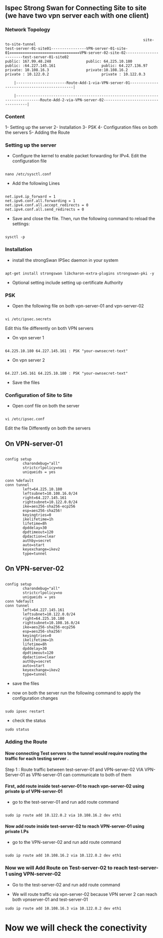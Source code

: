 ## Ispec Strong Swan for Connecting Site to site (we have two vpn server each with one client)

### Network Topology 

                                                                   site-to-site-tunnel
    test-server-01-site01----------------VPN-server-01-site-01================================VPN-server-02-site-02-----------------------test-server-01-site02
    public: 167.99.48.248                public: 64.225.10.180                                public: :64.227.145.161                     public: 64.227.136.97
    private: 10.108.16.3                 private:10.108.16.2                                 private : 10.122.0.2                        private : 10.122.0.3

        |-----------------------Route-Add-1-via-VPN-server-01--------------------------------------------|

        |---------------------------------------------------------------------------------Route-Add-2-via-VPN-server-02-----------------------------------|


### Content

1- Setting up the server
2- Installation
3- PSK 
4- Configuration files on both the servers 
5- Adding the Route 

### Setting up the server 

- Configure the kernel to enable packet forwarding for IPv4. Edit the configuration file

```

nano /etc/sysctl.conf

```

- Add the following Lines 

```

net.ipv4.ip_forward = 1
net.ipv6.conf.all.forwarding = 1
net.ipv4.conf.all.accept_redirects = 0
net.ipv4.conf.all.send_redirects = 0

```

- Save and close the file. Then, run the following command to reload the settings:

```

sysctl -p

```

### Installation 

- install the strongSwan IPSec daemon in your system

```

apt-get install strongswan libcharon-extra-plugins strongswan-pki -y

```

- Optional setting include setting up certificate Authority 

### PSK 
- Open the following file on both vpn-server-01 and vpn-server-02

```

vi /etc/ipsec.secrets

```
Edit this file differently on both VPN servers 
  
- On vpn server 1

```

64.225.10.180 64.227.145.161 : PSK "your-ownsecret-text"

```

- On vpn server 2

```

64.227.145.161 64.225.10.180 : PSK "your-ownsecret-text"

```
 
- Save the files

### Configuration of Site to Site 

- Open conf file on both the server

```

vi /etc/ipsec.conf 

```

Edit the file Differently on both the servers 

## On VPN-server-01 

```

config setup
        charondebug="all"
        strictcrlpolicy=no
        uniqueids = yes

conn %default
conn tunnel
        left=64.225.10.180
        leftsubnet=10.108.16.0/24
        right=64.227.145.161
        rightsubnet=10.122.0.0/24
        ike=aes256-sha256-ecp256
        esp=aes256-sha256!
        keyingtries=0
        ikelifetime=1h
        lifetime=8h
        dpddelay=30
        dpdtimeout=120
        dpdaction=clear
        authby=secret
        auto=start
        keyexchange=ikev2
        type=tunnel

```

## On VPN-server-02

```

config setup
        charondebug="all"
        strictcrlpolicy=no
        uniqueids = yes
conn %default
conn tunnel
        left=64.227.145.161
        leftsubnet=10.122.0.0/24
        right=64.225.10.180
        rightsubnet=10.108.16.0/24
        ike=aes256-sha256-ecp256
        esp=aes256-sha256!
        keyingtries=0
        ikelifetime=1h
        lifetime=8h
        dpddelay=30
        dpdtimeout=120
        dpdaction=clear
        authby=secret
        auto=start
        keyexchange=ikev2
        type=tunnel

```

- save the files

- now on both the server run the following command to apply the configuration changes 

```

sudo ipsec restart 

```

- check the status 

```
sudo status

```

### Adding the Route 

#### Now connecting Test servers to the tunnel would require routing the traffic for each testing server .


Step 1 : Route traffic between 
         test-server-01 and VPN-server-02 
         VIA VPN-Server-01 as VPN-server-01 can communicate to both of them 

#### First, add route inside test-server-01 to reach vpn-server-02 using private ip of VPN-server-01 

- go to the test-server-01 and run add route command
 
```

sudo ip route add 10.122.0.2 via 10.108.16.2 dev eth1

```         

 
#### Now add route inside test-server-02 to reach VPN-server-01 using private I.Ps 

- go to the VPN-server-02 and run add route command

```

sudo ip route add 10.108.16.2 via 10.122.0.2 dev eth1

```

### Now we will Add Route on Test-server-02 to reach test-server-1 using VPN-server-02

- Go to the test-server-02 and run add route command

- We will route traffic via vpn-server-02 because VPN server 2 can reach both vpnserver-01 and test-server-01

```
sudo ip route add 10.108.16.3 via 10.122.0.2 dev eth1

```

# Now we will check the conectivity 

